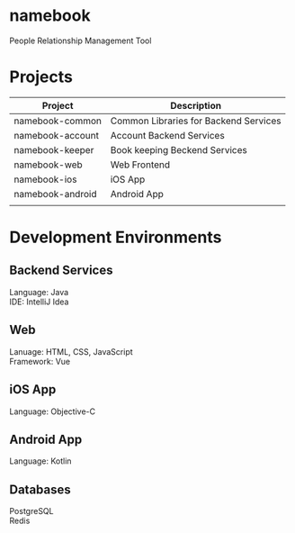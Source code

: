 # namebook
People Relationship Management Tool

# Projects
| Project | Description | 
| --- | --- | 
| namebook-common | Common Libraries for Backend Services |
| namebook-account | Account Backend Services |
| namebook-keeper | Book keeping Beckend Services |
| namebook-web | Web Frontend |
| namebook-ios | iOS App |
| namebook-android | Android App |
|  |  |  

# Development Environments

## Backend Services
Language: Java  
IDE: IntelliJ Idea  

## Web
Lanuage: HTML, CSS, JavaScript  
Framework: Vue  

## iOS App
Language: Objective-C  

## Android App
Language: Kotlin  

## Databases
PostgreSQL  
Redis
